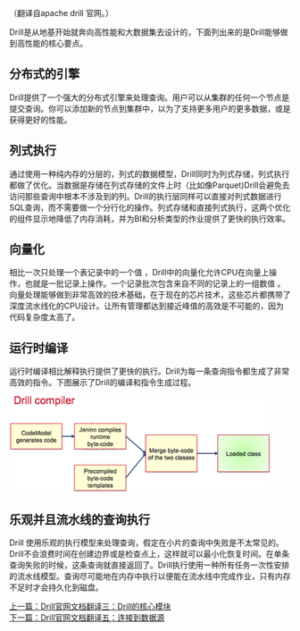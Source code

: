 （翻译自apache drill 官网。）

Drill是从地基开始就奔向高性能和大数据集去设计的，下面列出来的是Drill能够做到高性能的核心要点。

## 分布式的引擎
Drill提供了一个强大的分布式引擎来处理查询。用户可以从集群的任何一个节点是提交查询。你可以添加新的节点到集群中，以为了支持更多用户的更多数据，或是获得更好的性能。

## 列式执行
通过使用一种纯内存的分层的，列式的数据模型，Drill同时为列式存储，列式执行都做了优化。当数据是存储在列式存储的文件上时（比如像Parquet)Drill会避免去访问那些查询中根本不涉及到的列。Drill的执行层同样可以直接对列式数据进行SQL查询，而不需要做一个分行化的操作。列式存储和直接列式执行，这两个优化的组件显示地降低了内存消耗，并为BI和分析类型的作业提供了更快的执行效率。

## 向量化
相比一次只处理一个表记录中的一个值 ，Drill中的向量化允许CPU在向量上操作，也就是一批记录上操作。一个记录批次包含来自不同的记录上的一组数值 。向量处理能够做到非常高效的技术基础，在于现在的芯片技术，这些芯片都携带了深度流水线化的CPU设计。让所有管理都达到接近峰值的高效是不可能的，因为代码复杂度太高了。

## 运行时编译
运行时编译相比解释执行提供了更快的执行。Drill为每一条查询指令都生成了非常高效的指令。下图展示了Drill的编译和指令生成过程。

![图](img/drill_compiler.png)

## 乐观并且流水线的查询执行
Drill 使用乐观的执行模型来处理查询，假定在小片的查询中失败是不太常见的。Drill不会浪费时间在创建边界或是检查点上，这样就可以最小化恢复时间。在单条查询失败的时候，这条查询就直接返回了。Drill执行使用一种所有任务一次性安排的流水线模型。查询尽可能地在内存中执行以便能在流水线中完成作业，只有内存不足时才会持久化到磁盘。

[上一篇：Drill官网文档翻译三：Drill的核心模块](Drill的核心模块.md)  
 [下一篇：Drill官网文档翻译五：连接到数据源](连接到数据源.md)
